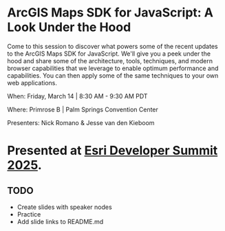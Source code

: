 # ArcGIS Maps SDK for JavaScript: A Look Under the Hood

Come to this session to discover what powers some of the recent updates to the ArcGIS Maps SDK for JavaScript. We'll give you a peek under the hood and share some of the architecture, tools, techniques, and modern browser capabilities that we leverage to enable optimum performance and capabilities. You can then apply some of the same techniques to your own web applications.

When: Friday, March 14 | 8:30 AM - 9:30 AM PDT

Where: Primrose B | Palm Springs Convention Center

Presenters: Nick Romano & Jesse van den Kieboom

Presented at [Esri Developer Summit 2025](https://devtechsummit2025.esri.com/).
=

## TODO

- Create slides with speaker nodes
- Practice
- Add slide links to README.md

